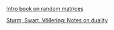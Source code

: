 



[Intro book on random matrices](http://front.math.ucdavis.edu/1712.07903)



[Sturm, Swart, Völlering: Notes on duality](http://front.math.ucdavis.edu/1802.07150)
